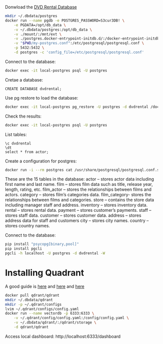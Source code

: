 
Donwload the [DVD Rental Database](https://www.postgresqltutorial.com/postgresql-getting-started/postgresql-sample-database/)

```bash
mkdir ~/.dbdata/postgres
docker run --name pgdb -e POSTGRES_PASSWORD=S3cur3DB! \
    -e PGDATA=/opt/db_data \
    -v ~/.dbdata/postgres:/opt/db_data \
    -v ./mount/:/mnt/ext \
    -v ./postgres.docker-entrypoint-initdb.d/:/docker-entrypoint-initdb.d \
    -v "$PWD/my-postgres.conf":/etc/postgresql/postgresql.conf \
    -p 5432:5432 \
    -d postgres -c 'config_file=/etc/postgresql/postgresql.conf'
```
Connect to the database:
```bash
docker exec -it local-postgres psql -U postgres
```
Cretae a database:
```psql
CREATE DATABASE dvdrental;
```
Use pg restore to load the database:
```bash
docker exec -it local-postgres pg_restore -U postgres -d dvdrental /docker-entrypoint-initdb.d
```
Check the results:
```bash
docker exec -it local-postgres psql -U postgres
```
List tables:
```psql
\c dvdrental
\dt
select * from actor;
```
Create a configuration for postgres:
```bash
docker run -i --rm postgres cat /usr/share/postgresql/postgresql.conf.sample > my-postgres.conf
```

These are the 15 tables in the database:
    actor – stores actor data including first name and last name.
    film – stores film data such as title, release year, length, rating, etc.
    film_actor – stores the relationships between films and actors.
    category – stores film’s categories data.
    film_category- stores the relationships between films and categories.
    store – contains the store data including manager staff and address.
    inventory – stores inventory data.
    rental – stores rental data.
    payment – stores customer’s payments.
    staff – stores staff data.
    customer – stores customer data.
    address – stores address data for staff and customers
    city – stores city names.
    country – stores country names.

Connect to the database:
```bash
pip install "psycopg[binary,pool]"
pip install pgcli
pgcli -h localhost -U postgres -d dvdrental -W
```
# Installing Quadrant
A good guide is [here](https://qdrant.tech/documentation/getting-started/) and [here](https://github.com/qdrant/qdrant-python) and [here](https://gorannikolovski.com/blog/qdrant-simplified-setting-up-and-using-a-vector-database)

```bash
docker pull qdrant/qdrant
mkdir ~/.dbdata/qdrant
mkdir -p ~/.qdrant/configs
lvim ~/.qdrant/configs/config.yaml
docker run --name vectordb -p 6333:6333 \
    -v ~/.qdrant/config/config.yaml:/config/config.yaml \
    -v ~/.dbdata/qdrant/:/qdrant/storage \
    -d qdrant/qdrant
```

Access local dashboard: http://localhost:6333/dashboard